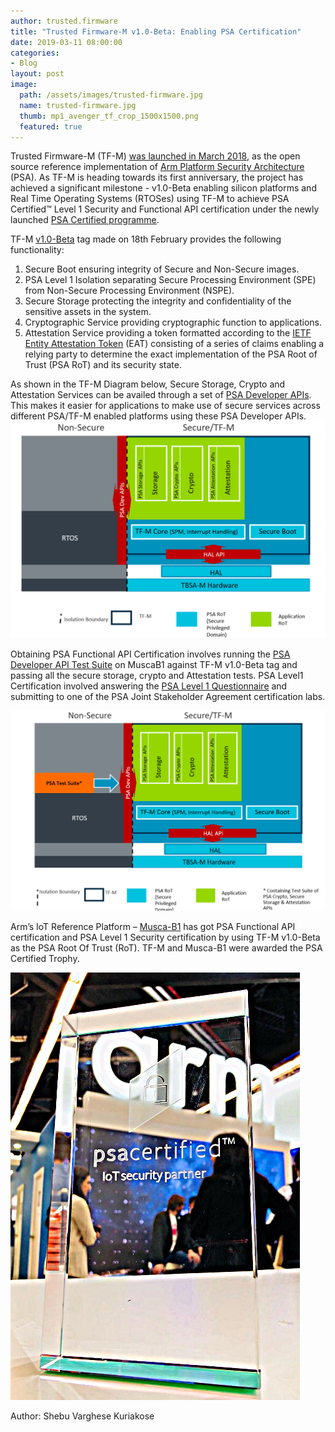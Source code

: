```yaml
---
author: trusted.firmware
title: "Trusted Firmware-M v1.0-Beta: Enabling PSA Certification"
date: 2019-03-11 08:00:00
categories:
- Blog
layout: post
image:
  path: /assets/images/trusted-firmware.jpg
  name: trusted-firmware.jpg
  thumb: mp1_avenger_tf_crop_1500x1500.png
  featured: true
---
```

Trusted Firmware-M (TF-M) [was launched in March 2018](https://community.arm.com/iot/b/blog/posts/the-next-step-for-psa-and-a-secure-iot-future), as the open source reference implementation of [Arm Platform Security Architecture](https://www.arm.com/why-arm/architecture/platform-security-architecture/psa-resources) (PSA). As TF-M is heading towards its first anniversary, the project has achieved a significant milestone - v1.0-Beta enabling silicon platforms and Real Time Operating Systems (RTOSes) using TF-M to achieve PSA Certified™ Level 1 Security and Functional API certification under the newly launched [PSA Certified programme](https://psacertified.org/).

TF-M [v1.0-Beta](https://git.trustedfirmware.org/trusted-firmware-m.git/tag/?h=v1.0-beta) tag made on 18th February provides the following functionality: 

1. Secure Boot ensuring integrity of Secure and Non-Secure images. 
2. PSA Level 1 Isolation separating Secure Processing Environment (SPE) from Non-Secure Processing Environment (NSPE).
3. Secure Storage protecting the integrity and confidentiality of the sensitive assets in the system.
4. Cryptographic Service providing cryptographic function to applications. 
5. Attestation Service providing a token formatted according to the [IETF Entity Attestation Token](https://tools.ietf.org/html/draft-mandyam-eat-00) (EAT) consisting of a series of claims enabling a relying party to determine the exact implementation of the PSA Root of Trust (PSA RoT) and its security state.

As shown in the TF-M Diagram below, Secure Storage, Crypto and Attestation Services can be availed through a set of [PSA Developer APIs](https://pages.arm.com/PSA-APIs?_ga=2.20089022.766593894.1551711867-677364771.1536847751). This makes it easier for applications to make use of secure services across different PSA/TF-M enabled platforms using these PSA Developer APIs.
![TF-M](/assets/images/blog/tf.png)

Obtaining PSA Functional API Certification involves running the [PSA Developer API Test Suite](https://github.com/ARM-software/psa-arch-tests/tree/ew_beta0/api-tests/dev_apis) on MuscaB1 against TF-M v1.0-Beta tag and passing all the secure storage, crypto and Attestation tests. PSA Level1 Certification involved answering the [PSA Level 1 Questionnaire](https://psacertified.org/wp-content/uploads/2019/02/JSADEN001-PSA_Certified_Level_1-1.0Web.pdf) and submitting to one of the PSA Joint Stakeholder Agreement certification labs.

![PSA Test Suite run against PSA Dev. APIs in TF-M](/assets/images/blog/tf_test.png)

Arm’s IoT Reference Platform – [Musca-B1](https://developer.arm.com/products/system-design/development-boards/iot-test-chips-and-boards/musca-b-test-chip-board) has got PSA Functional API certification and PSA Level 1 Security certification by using TF-M v1.0-Beta as the PSA Root Of Trust (RoT). TF-M and Musca-B1 were awarded the PSA Certified Trophy.

![PSA Trophy](/assets/images/blog/cert.jpg)

Author: Shebu Varghese Kuriakose
